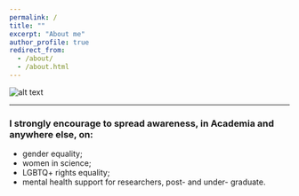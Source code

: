 ```yaml
---
permalink: /
title: ""
excerpt: "About me"
author_profile: true
redirect_from: 
  - /about/
  - /about.html
---
```


![alt text][front_image]

[front_image]: https://github.com/savranciati/savranciati.github.io/blob/master/images/front_image.jpg?raw=true "«A wise man proportions his belief to the evidence.»"


---

### I strongly encourage to spread awareness, in Academia and anywhere else, on:
+ gender equality;
+ women in science;
+ LGBTQ+ rights equality;
+ mental health support for researchers, post- and under- graduate.
